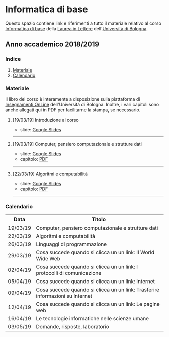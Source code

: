 # Informatica di base

Questo spazio contiene link e riferimenti a tutto il materiale relativo al corso [Informatica di base](https://www.unibo.it/it/didattica/insegnamenti/insegnamento/2018/394759) della [Laurea in Lettere](https://corsi.unibo.it/2cycle/DigitalHumanitiesKnowledge) dell'[Università di Bologna](http://www.unibo.it).

## Anno accademico 2018/2019

### Indice

1. [Materiale](#materiale)
2. [Calendario](#calendario)

### Materiale

Il libro del corso è interamente a disposizione sulla piattaforma di [Insegnamenti OnLine](https://iol.unibo.it) dell'Università di Bologna. Inoltre, i vari capitoli sono anche allegati qui in PDF per facilitarne la stampa, se necessario.

1. [19/03/19] Introduzione al corso
   * slide: [Google Slides](https://tinyurl.com/bi1819-00)
   <hr />
   
2. [19/03/19] Computer, pensiero computazionale e strutture dati 
   * slide: [Google Slides](https://tinyurl.com/bi1819-01)
   * capitolo: [PDF](https://basic-inf.github.io/2018-2019/chapters/01.pdf) 
   <hr />

3. [22/03/19] Algoritmi e computabilità 
   * slide: [Google Slides](https://tinyurl.com/bi1819-02)
   * capitolo: [PDF](https://basic-inf.github.io/2018-2019/chapters/02.pdf) 
   <hr />
   
      

### Calendario

<table>
    <tr><th>Data</th><th>Titolo</th></tr>
    <tr><td>19/03/19</td><td>Computer, pensiero computazionale e strutture dati</td></tr>
    <tr><td>22/03/19</td><td>Algoritmi e computabilità</td></tr>
    <tr><td>26/03/19</td><td>Linguaggi di programmazione</td></tr>
    <tr><td>29/03/19</td><td>Cosa succede quando si clicca un un link: Il World Wide Web</td></tr>
    <tr><td>02/04/19</td><td>Cosa succede quando si clicca un un link: I protocolli di comunicazione</td></tr>
    <tr><td>05/04/19</td><td>Cosa succede quando si clicca un un link: Internet</td></tr>
    <tr><td>09/04/19</td><td>Cosa succede quando si clicca un un link: Trasferire informazioni su Internet</td></tr>
    <tr><td>12/04/19</td><td>Cosa succede quando si clicca un un link: Le pagine web</td></tr>
    <tr><td>16/04/19</td><td>Le tecnologie informatiche nelle scienze umane</td></tr>
    <tr><td>03/05/19</td><td>Domande, risposte, laboratorio</td></tr>
</table>
